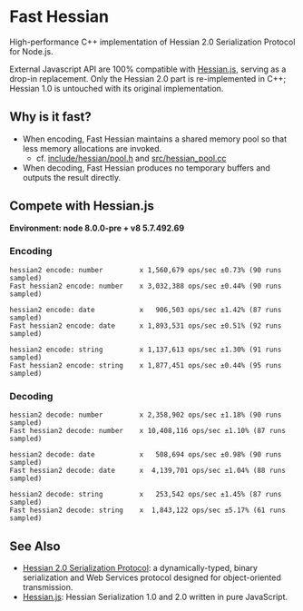 # Fast Hessian

High-performance C++ implementation of Hessian 2.0 Serialization Protocol for Node.js.

External Javascript API are 100% compatible with [Hessian.js](https://github.com/node-modules/hessian.js), serving as a drop-in replacement. Only the Hessian 2.0 part is re-implemented in C++; Hessian 1.0 is untouched with its original implementation. 

## Why is it fast?

- When encoding, Fast Hessian maintains a shared memory pool so that less memory allocations are invoked.
  - cf. [include/hessian/pool.h](https://github.com/pmq20/fast-hessian/blob/master/include/hessian/pool.h) and [src/hessian_pool.cc](https://github.com/pmq20/fast-hessian/blob/master/src/hessian_pool.cc)
- When decoding, Fast Hessian produces no temporary buffers and outputs the result directly.

## Compete with Hessian.js

**Environment: node 8.0.0-pre + v8 5.7.492.69**

### Encoding

    hessian2 encode: number         x 1,560,679 ops/sec ±0.73% (90 runs sampled)
    Fast hessian2 encode: number    x 3,032,388 ops/sec ±0.44% (90 runs sampled)

    hessian2 encode: date           x   906,503 ops/sec ±1.42% (87 runs sampled)
    Fast hessian2 encode: date      x 1,893,531 ops/sec ±0.51% (92 runs sampled)

    hessian2 encode: string         x 1,137,613 ops/sec ±1.30% (91 runs sampled)
    Fast hessian2 encode: string    x 1,877,451 ops/sec ±0.44% (95 runs sampled)

### Decoding

    hessian2 decode: number         x 2,358,902 ops/sec ±1.18% (90 runs sampled)
    Fast hessian2 decode: number    x 10,408,116 ops/sec ±1.10% (87 runs sampled)

    hessian2 decode: date           x   508,694 ops/sec ±0.98% (90 runs sampled)
    Fast hessian2 decode: date      x  4,139,701 ops/sec ±1.04% (88 runs sampled)

    hessian2 decode: string         x   253,542 ops/sec ±1.45% (87 runs sampled)
    Fast hessian2 decode: string    x  1,843,122 ops/sec ±5.17% (61 runs sampled)

## See Also

* [Hessian 2.0 Serialization Protocol](http://hessian.caucho.com/doc/hessian-serialization.html): a dynamically-typed, binary serialization and Web Services protocol designed for object-oriented transmission.
* [Hessian.js](https://github.com/node-modules/hessian.js): Hessian Serialization 1.0 and 2.0 written in pure JavaScript.
